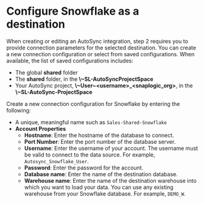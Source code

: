 # Configure Snowflake as a destination

When creating or editing an AutoSync integration, step 2 requires you to provide connection parameters for the selected destination. You can create a new connection configuration or select from saved configurations. When available, the list of saved configurations includes:

-   The global **shared** folder
-   The **shared** folder, in the **\\~SL-AutoSyncProjectSpace**
-   Your AutoSync project, **\\~User~<username\>\_<snaplogic\_org\>**, in the **\\~SL-AutoSync-ProjectSpace**

Create a new connection configuration for Snowflake by entering the following:

-   A unique, meaningful name such as `Sales-Shared-Snowflake`
-   **Account Properties**
    -   **Hostname**: Enter the hostname of the database to connect.
    -   **Port Number**: Enter the port number of the database server.
    -   **Username**: Enter the username of your account. The username must be valid to connect to the data source. For example, `Autosync_Snowflake_User`.
    -   **Password**: Enter the password for the account.
    -   **Database name**: Enter the name of the destination database.
    -   **Warehouse name**: Enter the name of the destination warehouse into which you want to load your data. You can use any existing warehouse from your Snowflake database. For example, `DEMO_W`.


